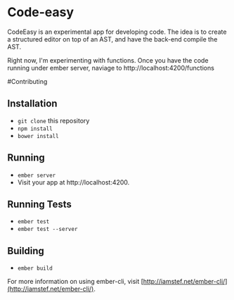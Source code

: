 # Code-easy

CodeEasy is an experimental app for developing code.  The idea is to create
a structured editor on top of an AST, and have the back-end compile the AST.

Right now, I'm experimenting with functions.  Once you have the code running
under ember server, naviage to http://localhost:4200/functions

#Contributing

## Installation

* `git clone` this repository
* `npm install`
* `bower install`

## Running

* `ember server`
* Visit your app at http://localhost:4200.

## Running Tests

* `ember test`
* `ember test --server`

## Building

* `ember build`

For more information on using ember-cli, visit [http://iamstef.net/ember-cli/](http://iamstef.net/ember-cli/).
